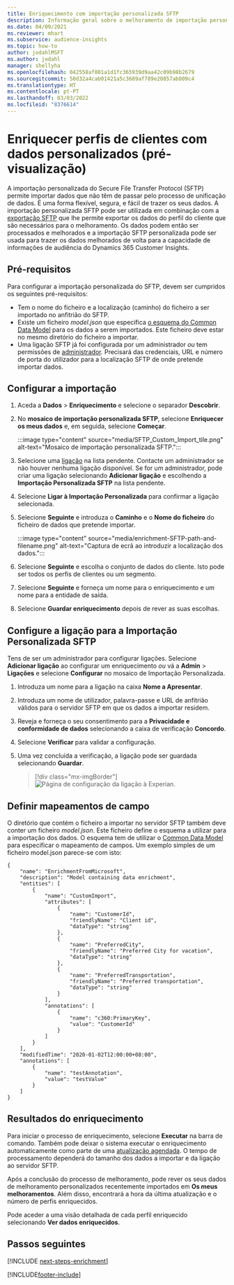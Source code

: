 ```yaml
---
title: Enriquecimento com importação personalizada SFTP
description: Informação geral sobre o melhoramento de importação personalizado SFTP.
ms.date: 04/09/2021
ms.reviewer: mhart
ms.subservice: audience-insights
ms.topic: how-to
author: jodahlMSFT
ms.author: jodahl
manager: shellyha
ms.openlocfilehash: 042558af801a1d1fc365939d9aa42c09b98b2679
ms.sourcegitcommit: 50d32a4cab01421a5c3689af789e20857ab009c4
ms.translationtype: HT
ms.contentlocale: pt-PT
ms.lasthandoff: 03/03/2022
ms.locfileid: "8376614"
---
```

# <a name="enrich-customer-profiles-with-custom-data-preview"></a>Enriquecer perfis de clientes com dados personalizados (pré-visualização)

A importação personalizada do Secure File Transfer Protocol (SFTP) permite importar dados que não têm de passar pelo processo de unificação de dados. É uma forma flexível, segura, e fácil de trazer os seus dados. A importação personalizada SFTP pode ser utilizada em combinação com a [exportação SFTP](export-sftp.md) que lhe permite exportar os dados do perfil do cliente que são necessários para o melhoramento. Os dados podem então ser processados e melhorados e a importação SFTP personalizada pode ser usada para trazer os dados melhorados de volta para a capacidade de informações de audiência do Dynamics 365 Customer Insights.

## <a name="prerequisites"></a>Pré-requisitos

Para configurar a importação personalizada do SFTP, devem ser cumpridos os seguintes pré-requisitos:

- Tem o nome do ficheiro e a localização (caminho) do ficheiro a ser importado no anfitrião do SFTP.
- Existe um ficheiro *model.json* que especifica [o esquema do Common Data Model](/common-data-model/) para os dados a serem importados. Este ficheiro deve estar no mesmo diretório do ficheiro a importar.
- Uma ligação SFTP já foi configurada por um administrador *ou* tem permissões de [administrador](permissions.md#admin). Precisará das credenciais, URL e número de porta do utilizador para a localização SFTP de onde pretende importar dados.


## <a name="configure-the-import"></a>Configurar a importação

1. Aceda a **Dados** > **Enriquecimento** e selecione o separador **Descobrir**.

1. No **mosaico de importação personalizada SFTP**, selecione **Enriquecer os meus dados** e, em seguida, selecione **Começar**.

   :::image type="content" source="media/SFTP_Custom_Import_tile.png" alt-text="Mosaico de importação personalizada SFTP.":::

1. Selecione uma [ligação](connections.md) na lista pendente. Contacte um administrador se não houver nenhuma ligação disponível. Se for um administrador, pode criar uma ligação selecionando **Adicionar ligação** e escolhendo a **Importação Personalizada SFTP** na lista pendente.

1. Selecione **Ligar à Importação Personalizada** para confirmar a ligação selecionada.

1.  Selecione **Seguinte** e introduza o **Caminho** e o **Nome do ficheiro** do ficheiro de dados que pretende importar.

    :::image type="content" source="media/enrichment-SFTP-path-and-filename.png" alt-text="Captura de ecrã ao introduzir a localização dos dados.":::

1. Selecione **Seguinte** e escolha o conjunto de dados do cliente. Isto pode ser todos os perfis de clientes ou um segmento.

1. Selecione **Seguinte** e forneça um nome para o enriquecimento e um nome para a entidade de saída. 

1. Selecione **Guardar enriquecimento** depois de rever as suas escolhas.

## <a name="configure-the-connection-for-sftp-custom-import"></a>Configure a ligação para a Importação Personalizada SFTP 

Tens de ser um administrador para configurar ligações. Selecione **Adicionar ligação** ao configurar um enriquecimento *ou* vá a **Admin** > **Ligações** e selecione **Configurar** no mosaico de Importação Personalizada.

1. Introduza um nome para a ligação na caixa **Nome a Apresentar**.

1. Introduza um nome de utilizador, palavra-passe e URL de anfitrião válidos para o servidor SFTP em que os dados a importar residem.

1. Reveja e forneça o seu consentimento para a **Privacidade e conformidade de dados** selecionando a caixa de verificação **Concordo**.

1. Selecione **Verificar** para validar a configuração.

1. Uma vez concluída a verificação, a ligação pode ser guardada selecionando **Guardar**.

   > [!div class="mx-imgBorder"]
   > ![Página de configuração da ligação à Experian.](media/enrichment-SFTP-connection.png "Página de configuração da ligação à Experian")


## <a name="defining-field-mappings"></a>Definir mapeamentos de campo 

O diretório que contém o ficheiro a importar no servidor SFTP também deve conter um ficheiro *model.json*. Este ficheiro define o esquema a utilizar para a importação dos dados. O esquema tem de utilizar o [Common Data Model](/common-data-model/) para especificar o mapeamento de campos. Um exemplo simples de um ficheiro model.json parece-se com isto:

```
{
    "name": "EnrichmentFromMicrosoft",
    "description": "Model containing data enrichment",
    "entities": [
        {
            "name": "CustomImport",
            "attributes": [
                {
                    "name": "CustomerId",
                    "friendlyName": "Client id",
                    "dataType": "string"
                },
                {
                    "name": "PreferredCity",
                    "friendlyName": "Preferred City for vacation",
                    "dataType": "string"
                },
                {
                    "name": "PreferredTransportation",
                    "friendlyName": "Preferred transportation",
                    "dataType": "string"
                }
            ],
            "annotations": [
                {
                    "name": "c360:PrimaryKey",
                    "value": "CustomerId"
                }
            ]
        }
    ],
    "modifiedTime": "2020-01-02T12:00:00+08:00",
    "annotations": [
        {
            "name": "testAnnotation",
            "value": "testValue"
        }
    ]
}
```

## <a name="enrichment-results"></a>Resultados do enriquecimento

Para iniciar o processo de enriquecimento, selecione **Executar** na barra de comando. Também pode deixar o sistema executar o enriquecimento automaticamente como parte de uma [atualização agendada](system.md#schedule-tab). O tempo de processamento dependerá do tamanho dos dados a importar e da ligação ao servidor SFTP.

Após a conclusão do processo de melhoramento, pode rever os seus dados de melhoramento personalizados recentemente importados em **Os meus melhoramentos**. Além disso, encontrará a hora da última atualização e o número de perfis enriquecidos.

Pode aceder a uma visão detalhada de cada perfil enriquecido selecionando **Ver dados enriquecidos**.

## <a name="next-steps"></a>Passos seguintes

[!INCLUDE [next-steps-enrichment](../includes/next-steps-enrichment.md)]

[!INCLUDE[footer-include](../includes/footer-banner.md)]
